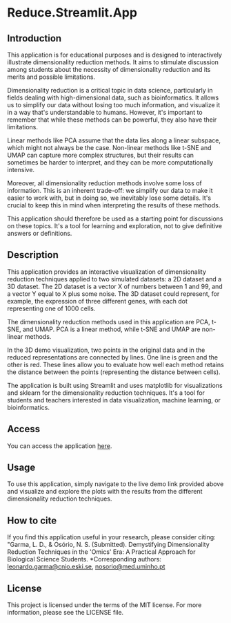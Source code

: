 # Reduce.Streamlit.App

## Introduction
This application is for educational purposes and is designed to interactively illustrate dimensionality reduction methods. It aims to stimulate discussion among students about the necessity of dimensionality reduction and its merits and possible limitations.

Dimensionality reduction is a critical topic in data science, particularly in fields dealing with high-dimensional data, such as bioinformatics. It allows us to simplify our data without losing too much information, and visualize it in a way that's understandable to humans. However, it's important to remember that while these methods can be powerful, they also have their limitations.

Linear methods like PCA assume that the data lies along a linear subspace, which might not always be the case. Non-linear methods like t-SNE and UMAP can capture more complex structures, but their results can sometimes be harder to interpret, and they can be more computationally intensive.

Moreover, all dimensionality reduction methods involve some loss of information. This is an inherent trade-off: we simplify our data to make it easier to work with, but in doing so, we inevitably lose some details. It's crucial to keep this in mind when interpreting the results of these methods.

This application should therefore be used as a starting point for discussions on these topics. It's a tool for learning and exploration, not to give definitive answers or definitions.

## Description
This application provides an interactive visualization of dimensionality reduction techniques applied to two simulated datasets: a 2D dataset and a 3D dataset. The 2D dataset is a vector X of numbers between 1 and 99, and a vector Y equal to X plus some noise. The 3D dataset could represent, for example, the expression of three different genes, with each dot representing one of 1000 cells. 

The dimensionality reduction methods used in this application are PCA, t-SNE, and UMAP. PCA is a linear method, while t-SNE and UMAP are non-linear methods. 

In the 3D demo visualization, two points in the original data and in the reduced representations are connected by lines. One line is green and the other is red. These lines allow you to evaluate how well each method retains the distance between the points (representing the distance between cells). 

The application is built using Streamlit and uses matplotlib for visualizations and sklearn for the dimensionality reduction techniques. It's a tool for students and teachers interested in data visualization, machine learning, or bioinformatics.

## Access
You can access the application [here](https://reduce.streamlit.app/).

## Usage
To use this application, simply navigate to the live demo link provided above and visualize and explore the plots with the results from the different dimensionality reduction techniques.

## How to cite
If you find this application useful in your research, please consider citing:
"Garma, L. D., & Osório, N. S. (Submitted). Demystifying Dimensionality Reduction Techniques in the 'Omics' Era: A Practical Approach for Biological Science Students.
*Corresponding authors: leonardo.garma@cnio.eski.se, nosorio@med.uminho.pt

## License
This project is licensed under the terms of the MIT license. For more information, please see the LICENSE file.
